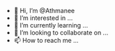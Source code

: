 - 👋 Hi, I’m @Athmanee
- 👀 I’m interested in ...
- 🌱 I’m currently learning ...
- 💞️ I’m looking to collaborate on ...
- 📫 How to reach me ...

<!---
Athmanee/Athmanee is a ✨ special ✨ repository because its `README.md` (this file) appears on your GitHub profile.
You can click the Preview link to take a look at your changes.
--->

